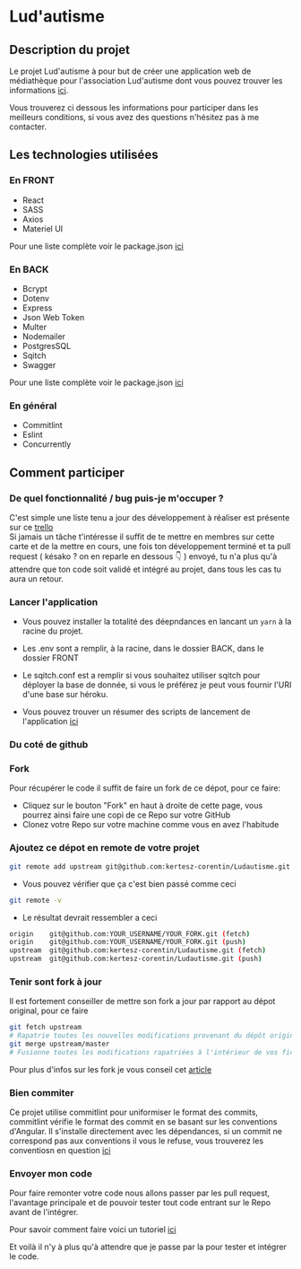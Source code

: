 # Lud'autisme

## Description du projet

Le projet Lud'autisme à pour but de créer une application web de médiathèque pour l'association Lud'autisme dont vous pouvez trouver les informations [ici](https://www.facebook.com/Ludautisme-344242315626617).

Vous trouverez ci dessous les informations pour participer dans les meilleurs conditions, si vous avez des questions n'hésitez pas à me contacter.

## Les technologies utilisées
### En FRONT
- React
- SASS
- Axios
- Materiel UI 

Pour une liste complète voir le package.json [ici](./FRONT/package.json)

### En BACK
- Bcrypt
- Dotenv
- Express
- Json Web Token
- Multer
- Nodemailer
- PostgresSQL
- Sqitch 
- Swagger

Pour une liste complète voir le package.json [ici](./BACK/package.json)

### En général
- Commitlint
- Eslint
- Concurrently

## Comment participer
### De quel fonctionnalité / bug puis-je m'occuper ? 
C'est simple une liste tenu a jour des développement à réaliser est présente sur ce [trello](https://trello.com/b/2F8MFuGv/ludautisme)<br>
Si jamais un tâche t'intéresse il suffit de te mettre en membres sur cette carte et de la mettre en cours, une fois ton développement terminé et ta pull request ( késako ? on en reparle en dessous :point_down: ) envoyé, tu n'a plus qu'à attendre que ton code soit validé et intégré au projet, dans tous les cas tu aura un retour. <br>

### Lancer l'application
- Vous pouvez installer la totalité des déepndances en lancant un  `yarn` à la racine du projet.

- Les .env sont a remplir, à la racine, dans le dossier BACK, dans le dossier FRONT

- Le sqitch.conf est a remplir si vous souhaitez utiliser sqitch pour déployer la base de donnée, si vous le préférez je peut vous fournir l'URI d'une base sur héroku.

- Vous pouvez trouver un résumer des scripts de lancement de l'application [ici](./Launch.md)

### Du coté de github
### Fork

Pour récupérer le code il suffit de faire un fork de ce dépot, pour ce faire:

- Cliquez sur le bouton "Fork" en haut à droite de cette page, vous pourrez ainsi faire une copi de ce Repo sur votre GitHub
- Clonez votre Repo sur votre machine comme vous en avez l'habitude

### Ajoutez ce dépot en remote de votre projet 

```` bash 
git remote add upstream git@github.com:kertesz-corentin/Ludautisme.git
````
- Vous pouvez vérifier que ça c'est bien passé comme ceci 
````bash
git remote -v
````
- Le résultat devrait ressembler a ceci 
````bash
origin    git@github.com:YOUR_USERNAME/YOUR_FORK.git (fetch)
origin    git@github.com:YOUR_USERNAME/YOUR_FORK.git (push)
upstream  git@github.com:kertesz-corentin/Ludautisme.git (fetch)
upstream  git@github.com:kertesz-corentin/Ludautisme.git (push)
````
### Tenir sont fork à jour 
Il est fortement conseiller de mettre son fork a jour par rapport au dépot original, pour ce faire 
````bash
git fetch upstream
# Rapatrie toutes les nouvelles modifications provenant du dépôt original
git merge upstream/master
# Fusionne toutes les modifications rapatriées à l'intérieur de vos fichiers de travail
````

Pour plus d'infos sur les fork je vous conseil cet [article](https://www.christopheducamp.com/2013/12/16/forker-un-repo-github/)

### Bien commiter 
Ce projet utilise commitlint pour uniformiser le format des commits, commitlint vérifie le format des commit en se basant sur les conventions d'Angular.
Il s'installe directement avec les dépendances, si un commit ne correspond pas aux conventions il vous le refuse, vous trouverez les conventiosn en question [ici](./Commit.md)

### Envoyer mon code 
Pour faire remonter votre code nous allons passer par les pull request, l'avantage principale et de pouvoir tester tout code entrant sur le Repo avant de l'intégrer.

Pour savoir comment faire voici un tutoriel [ici](https://yangsu.github.io/pull-request-tutorial/)

Et voilà il n'y à plus qu'à attendre que je passe par la pour tester et intégrer le code.

